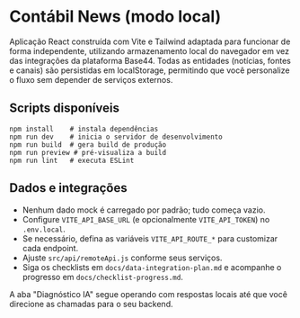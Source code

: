 ﻿# Contábil News (modo local)

Aplicação React construída com Vite e Tailwind adaptada para funcionar de forma independente, utilizando armazenamento local do navegador em vez das integrações da plataforma Base44. Todas as entidades (notícias, fontes e canais) são persistidas em localStorage, permitindo que você personalize o fluxo sem depender de serviços externos.

## Scripts disponíveis

```
npm install    # instala dependências
npm run dev    # inicia o servidor de desenvolvimento
npm run build  # gera build de produção
npm run preview # pré-visualiza a build
npm run lint   # executa ESLint
```

## Dados e integrações

- Nenhum dado mock é carregado por padrão; tudo começa vazio.
- Configure `VITE_API_BASE_URL` (e opcionalmente `VITE_API_TOKEN`) no `.env.local`.
- Se necessário, defina as variáveis `VITE_API_ROUTE_*` para customizar cada endpoint.
- Ajuste `src/api/remoteApi.js` conforme seus serviços.
- Siga os checklists em `docs/data-integration-plan.md` e acompanhe o progresso em `docs/checklist-progress.md`.

A aba "Diagnóstico IA" segue operando com respostas locais até que você direcione as chamadas para o seu backend.
